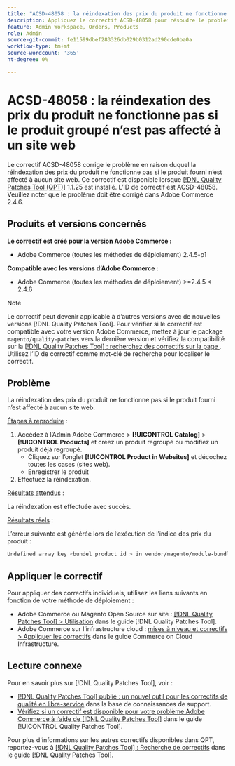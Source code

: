 ```yaml
---
title: "ACSD-48058 : la réindexation des prix du produit ne fonctionne pas si le produit groupé n’est pas affecté à un site web"
description: Appliquez le correctif ACSD-48058 pour résoudre le problème Adobe Commerce en raison duquel la réindexation des prix du produit ne fonctionne pas si le produit fourni n’est affecté à aucun site web.
feature: Admin Workspace, Orders, Products
role: Admin
source-git-commit: fe11599dbef283326db029b0312ad290cde0ba0a
workflow-type: tm+mt
source-wordcount: '365'
ht-degree: 0%

---
```


# ACSD-48058 : la réindexation des prix du produit ne fonctionne pas si le produit groupé n’est pas affecté à un site web

Le correctif ACSD-48058 corrige le problème en raison duquel la réindexation des prix du produit ne fonctionne pas si le produit fourni n’est affecté à aucun site web. Ce correctif est disponible lorsque [[!DNL Quality Patches Tool (QPT)]](https://experienceleague.adobe.com/en/docs/commerce-knowledge-base/kb/announcements/commerce-announcements/magento-quality-patches-released-new-tool-to-self-serve-quality-patches) 1.1.25 est installé. L’ID de correctif est ACSD-48058. Veuillez noter que le problème doit être corrigé dans Adobe Commerce 2.4.6.

## Produits et versions concernés

**Le correctif est créé pour la version Adobe Commerce :**

* Adobe Commerce (toutes les méthodes de déploiement) 2.4.5-p1

**Compatible avec les versions d’Adobe Commerce :**

* Adobe Commerce (toutes les méthodes de déploiement) >=2.4.5 &lt; 2.4.6

>[!NOTE]
>
>Le correctif peut devenir applicable à d’autres versions avec de nouvelles versions [!DNL Quality Patches Tool]. Pour vérifier si le correctif est compatible avec votre version Adobe Commerce, mettez à jour le package `magento/quality-patches` vers la dernière version et vérifiez la compatibilité sur la [[!DNL Quality Patches Tool] : recherchez des correctifs sur la page ](https://experienceleague.adobe.com/tools/commerce-quality-patches/index.html). Utilisez l’ID de correctif comme mot-clé de recherche pour localiser le correctif.

## Problème

La réindexation des prix du produit ne fonctionne pas si le produit fourni n’est affecté à aucun site web.

<u>Étapes à reproduire</u> :

1. Accédez à l’Admin Adobe Commerce > **[!UICONTROL Catalog]** > **[!UICONTROL Products]** et créez un produit regroupé ou modifiez un produit déjà regroupé.
   * Cliquez sur l’onglet **[!UICONTROL Product in Websites]** et décochez toutes les cases (sites web).
   * Enregistrer le produit
1. Effectuez la réindexation.

<u>Résultats attendus</u> :

La réindexation est effectuée avec succès.

<u>Résultats réels</u> :

L’erreur suivante est générée lors de l’exécution de l’indice des prix du produit :

```bash
Undefined array key <bundel product id > in vendor/magento/module-bundle/Model/ResourceModel/Indexer/Price/DisabledProductOptionPriceModifier.php on line 117
```

## Appliquer le correctif

Pour appliquer des correctifs individuels, utilisez les liens suivants en fonction de votre méthode de déploiement :

* Adobe Commerce ou Magento Open Source sur site : [[!DNL Quality Patches Tool] > Utilisation](/help/tools/quality-patches-tool/usage.md) dans le guide [!DNL Quality Patches Tool].
* Adobe Commerce sur l’infrastructure cloud : [mises à niveau et correctifs > Appliquer les correctifs](https://experienceleague.adobe.com/docs/commerce-cloud-service/user-guide/develop/upgrade/apply-patches.html) dans le guide Commerce on Cloud Infrastructure.

## Lecture connexe

Pour en savoir plus sur [!DNL Quality Patches Tool], voir :

* [[!DNL Quality Patches Tool] publié : un nouvel outil pour les correctifs de qualité en libre-service](https://experienceleague.adobe.com/en/docs/commerce-knowledge-base/kb/announcements/commerce-announcements/magento-quality-patches-released-new-tool-to-self-serve-quality-patches) dans la base de connaissances de support.
* [Vérifiez si un correctif est disponible pour votre problème Adobe Commerce à l’aide de  [!DNL Quality Patches Tool]](/help/tools/quality-patches-tool/patches-available-in-qpt/check-patch-for-magento-issue-with-magento-quality-patches.md) dans le guide [!UICONTROL Quality Patches Tool].


Pour plus d&#39;informations sur les autres correctifs disponibles dans QPT, reportez-vous à [[!DNL Quality Patches Tool] : Recherche de correctifs](https://experienceleague.adobe.com/tools/commerce-quality-patches/index.html) dans le guide [!DNL Quality Patches Tool].
